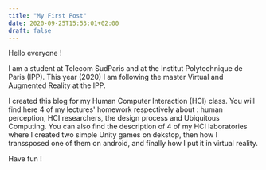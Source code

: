 ```yaml
---
title: "My First Post"
date: 2020-09-25T15:53:01+02:00
draft: false
---
```


Hello everyone !


I am a student at Telecom SudParis and at the Institut Polytechnique de Paris (IPP).
This year (2020) I am following the master Virtual and Augmented Reality at the IPP.

I created this blog for my Human Computer Interaction (HCI) class. 
You will find here 4 of my lectures' homework respectively about : human perception, HCI researchers, the design process and Ubiquitous Computing. 
You can also find the description of 4 of my HCI laboratories where I created two simple Unity games on dekstop, then how I transsposed one of them on android, and finally how I put it in virtual reality.


Have fun !